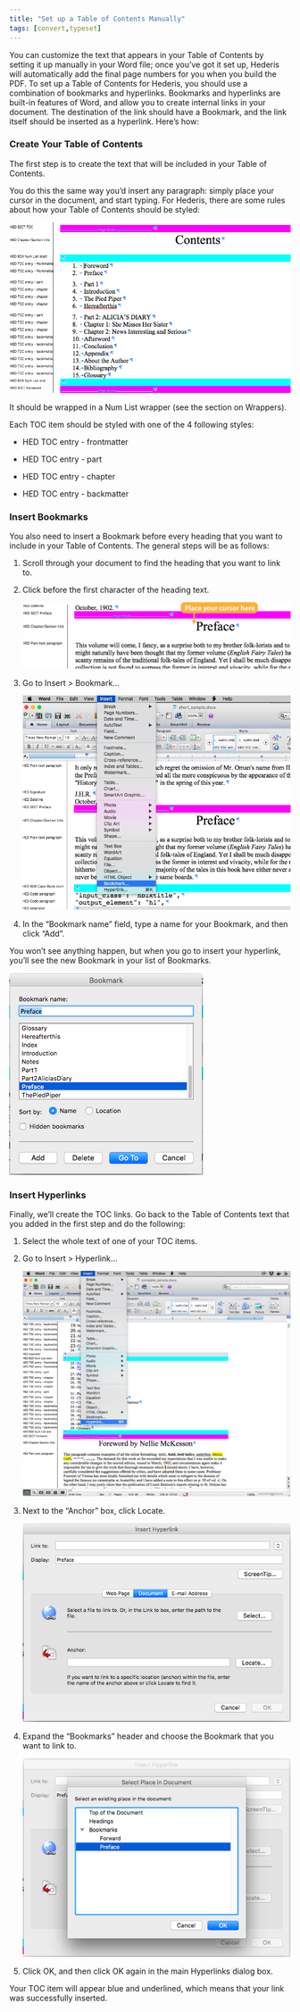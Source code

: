```yaml
---
title: "Set up a Table of Contents Manually"
tags: [convert,typeset]
---
```

 
<html><body><section data-type="chapter" class="hsecchapter" data-hederis-type="hsecchapter" id="setup-a-toc" data-pi-attrs="id: setup-a-toc; data-tags: convert,typeset;" role="doc-chapter" data-tags="convert,typeset" data-author-name=" " data-book-title=" " title="Set up a Table of Contents Manually"><p class="hblkp" data-hederis-type="hblkp" id="pPKBzisD6">You can customize the text that appears in your Table of Contents by setting it up manually in your Word file; once you&#8217;ve got it set up, Hederis will automatically add the final page numbers for you when you build the PDF. To set up a Table of Contents for Hederis, you should use a combination of bookmarks and hyperlinks. Bookmarks and hyperlinks are built-in features of Word, and allow you to create internal links in your document. The destination of the link should have a Bookmark, and the link itself should be inserted as a hyperlink. Here&#8217;s how:</p><section class="hwprsubsection" data-hederis-type="hwprsubsection" id="pQXk6Vf5Z" data-type="subsection" title="Create Your Table of Contents"><h1 data-hederis-type="hblktitle" class="hblktitle" id="pbfaVlOse">Create Your Table of Contents</h1><p class="hblkp" data-hederis-type="hblkp" id="pm3p7QPs6">The first step is to create the text that will be included in your Table of Contents.</p><p class="hblkp" data-hederis-type="hblkp" id="pyrajBPXQ">You do this the same way you&#8217;d insert any paragraph: simply place your cursor in the document, and start typing. For Hederis, there are some rules about how your Table of Contents should be styled:</p><img data-hederis-type="hblkimg" class="hblkimg" id="pKd6sNn1Y" src="/images/toc0_1.png" data-img-src="/images/toc0_1.png"/><p class="hblkp" data-hederis-type="hblkp" id="pgtNu9Bn0">It should be wrapped in a Num List wrapper (see the section on Wrappers).</p><p class="hblkp" data-hederis-type="hblkp" id="p7BctkR0a">Each TOC item should be styled with one of the 4 following styles:</p><ul class="hwprbulletlist" data-hederis-type="hwprbulletlist" id="ptCUwAqvl"><li class="hblkuli" data-hederis-type="hblkuli" id="lir8ita8Up"><p class="hblkuli" data-hederis-type="hblklip" id="pgBL1e374">HED TOC entry - frontmatter</p></li><li class="hblkuli" data-hederis-type="hblkuli" id="lisfmLFJAj"><p class="hblkuli" data-hederis-type="hblklip" id="py6BLRAN5">HED TOC entry - part</p></li><li class="hblkuli" data-hederis-type="hblkuli" id="liYcDuqSO1"><p class="hblkuli" data-hederis-type="hblklip" id="pqPOcEm2j">HED TOC entry - chapter</p></li><li class="hblkuli" data-hederis-type="hblkuli" id="lilEMxWZBT"><p class="hblkuli" data-hederis-type="hblklip" id="pzsKmqLeA">HED TOC entry - backmatter</p></li></ul></section><section class="hwprsubsection" data-hederis-type="hwprsubsection" id="ploFAhTAb" data-type="subsection" title="Insert Bookmarks"><h1 data-hederis-type="hblktitle" class="hblktitle" id="pF0CuDBLQ">Insert Bookmarks</h1><p class="hblkp" data-hederis-type="hblkp" id="pRVx1eQJX">You also need to insert a Bookmark before every heading that you want to include in your Table of Contents. The general steps will be as follows:</p><ol class="hwprnumlist" data-hederis-type="hwprnumlist" id="pPprJtdJn"><li class="hblkoli" data-hederis-type="hblkoli" id="li0S1rJbtW"><p class="hblkoli" data-hederis-type="hblklip" id="potPIJSJL">Scroll through your document to find the heading that you want to link to.</p></li><li class="hblkoli" data-hederis-type="hblkoli" id="liRr2kwWoi"><p class="hblkoli" data-hederis-type="hblklip" id="p3jZuIG7E">Click before the first character of the heading text.</p><img data-hederis-type="hblkimg" class="hblkimg" id="p7xvPM0mn" src="/images/toc1_1.png" data-img-src="/images/toc1_1.png"/></li><li class="hblkoli" data-hederis-type="hblkoli" id="liz8Yhp4PE"><p class="hblkoli" data-hederis-type="hblklip" id="p2oVKfHMA">Go to Insert &gt; Bookmark&#8230;</p><img data-hederis-type="hblkimg" class="hblkimg" id="paNowjvJm" src="/images/toc1_2.png" data-img-src="/images/toc1_2.png"/></li><li class="hblkoli" data-hederis-type="hblkoli" id="liOfyuoHj7"><p class="hblkoli" data-hederis-type="hblklip" id="pj7qfXead">In the &#8220;Bookmark name&#8221; field, type a name for your Bookmark, and then click &#8220;Add&#8221;.</p></li></ol><p class="hblkp" data-hederis-type="hblkp" id="ppyaK4UjY">You won&#8217;t see anything happen, but when you go to insert your hyperlink, you&#8217;ll see the new Bookmark in your list of Bookmarks.</p><img data-hederis-type="hblkimg" class="hblkimg" id="pkPAhqZRR" src="/images/toc1_3.png" data-img-src="/images/toc1_3.png"/></section><section class="hwprsubsection" data-hederis-type="hwprsubsection" id="pv2NUbiXE" data-type="subsection" title="Insert Hyperlinks"><h1 data-hederis-type="hblktitle" class="hblktitle" id="pC3HEp8Wc">Insert Hyperlinks</h1><p class="hblkp" data-hederis-type="hblkp" id="pUcdfPK5b">Finally, we&#8217;ll create the TOC links. Go back to the Table of Contents text that you added in the first step and do the following:</p><ol class="hwprnumlist" data-hederis-type="hwprnumlist" id="pS70qgxvx"><li class="hblkoli" data-hederis-type="hblkoli" id="liNhO7RGYr"><p class="hblkoli" data-hederis-type="hblklip" id="pp41cBqqC">Select the whole text of one of your TOC items.</p></li><li class="hblkoli" data-hederis-type="hblkoli" id="li5LwhIQRK"><p class="hblkoli" data-hederis-type="hblklip" id="pZPU7aV2q">Go to Insert &gt; Hyperlink&#8230;</p><img data-hederis-type="hblkimg" class="hblkimg" id="pPNYH3HEg" src="/images/hyperlink1.png" data-img-src="/images/hyperlink1.png"/></li><li class="hblkoli" data-hederis-type="hblkoli" id="liruPqjnTg"><p class="hblkoli" data-hederis-type="hblklip" id="pYTRNXGfx">Next to the &#8220;Anchor&#8221; box, click Locate.</p><img data-hederis-type="hblkimg" class="hblkimg" id="pceCbfZqj" src="/images/hyperlink2.png" data-img-src="/images/hyperlink2.png"/></li><li class="hblkoli" data-hederis-type="hblkoli" id="liQ19fDZPB"><p class="hblkoli" data-hederis-type="hblklip" id="pSfqUjof5">Expand the &#8220;Bookmarks&#8221; header and choose the Bookmark that you want to link to.</p><img data-hederis-type="hblkimg" class="hblkimg" id="p6WRgLgYD" src="/images/hyperlink4.png" data-img-src="/images/hyperlink4.png"/></li><li class="hblkoli" data-hederis-type="hblkoli" id="liDHmo5Q89"><p class="hblkoli" data-hederis-type="hblklip" id="pEcUbw9rC">Click OK, and then click OK again in the main Hyperlinks dialog box.</p></li></ol><p class="hblkp" data-hederis-type="hblkp" id="pbd10tC2y">Your TOC item will appear blue and underlined, which means that your link was successfully inserted.</p></section></section></body></html>

